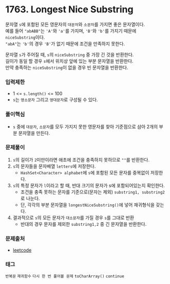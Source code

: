 # 1763. Longest Nice Substring
문자열 `s`에 포함된 모든 영문자의 `대문자`와 `소문자`를 가지면 좋은 문자열이다.  
예를 들어 `"abABB"`는 `'A'`와 `'a'`를 가지며, `'B'`와 `'b'`를 가지기 때문에 `niceSubstring`이다.  
`"abA"`는 `'b'`의 경우 `'B'`가 없기 때문에 조건을 만족하지 못한다.

문자열 `s`가 주어질 때, `s`의 `niceSubstring` 중 가장 긴 것을 반환한다.  
길이가 동일 할 경우 `s`에서 위치상 앞에 있는 부분 문자열을 반환한다.  
만약 충족하는 `niceSubstring`이 없을 경우 빈 문자열을 반환한다.
### 입력제한
- 1 <= `s.length()` <= 100
- `s`는 `영소문자` 그리고 `영대문자`로 구성될 수 있다.
### 풀이핵심
- `s` 중에 `대문자`, `소문자`를 모두 가지지 못한 영문자를 찾아 기준점으로 삼아 2개의 부분 문자열을 만든다.
### 문제풀이
1. `s`의 길이가 `2`미만이라면 애초에 조건을 충족하지 못하므로 `""`를 반환한다.
2. `s`의 문자들을 문자배열 `letters`에 저장한다.
   - `HashSet<Character> alphabet`에 `s`에 포함된 모든 문자를 중복없이 저장한다.
3. `s`의 특정 문자가 `l`이라고 할 때, 반대 크기의 문자가 s에 포함되어있는지 확인한다.
   - 조건을 충족 못하는 문자를 기준으로(문자는 제외) `substring1, substring2`로 나눈다.
   - 단, 각각의 부분 문자열을 `longestNiceSubstring()`에 넣어 재귀형식을 갖는다.
4. 결과적으로 `s`의 모든 문자가 `대소문자`를 가질 경우 `s`를 그대로 반환
   - 반대의 경우 문자를 제외한 `substring1,2` 중 긴 문자열을 반환한다.
### 문제출처
- [leetcode](https://leetcode.com/problems/longest-nice-substring/)
### 태그
`반복문` `재귀함수` `다시 한 번 풀어볼 문제` `toCharArray()` `continue`